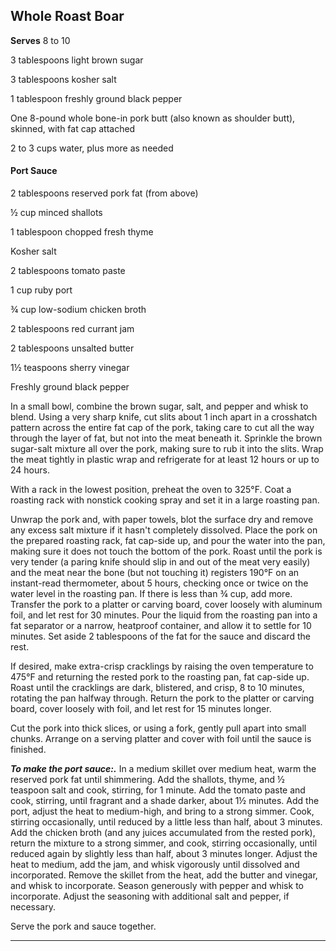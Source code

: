 ﻿## Whole Roast Boar

**Serves** 8 to 10

3 tablespoons light brown sugar

3 tablespoons kosher salt

1 tablespoon freshly ground black pepper

One 8-pound whole bone-in pork butt (also known as shoulder butt), skinned, with fat cap attached

2 to 3 cups water, plus more as needed

#### Port Sauce

2 tablespoons reserved pork fat (from above)

½ cup minced shallots

1 tablespoon chopped fresh thyme

Kosher salt

2 tablespoons tomato paste

1 cup ruby port

¾ cup low-sodium chicken broth

2 tablespoons red currant jam

2 tablespoons unsalted butter

1½ teaspoons sherry vinegar

Freshly ground black pepper

In a small bowl, combine the brown sugar, salt, and pepper and whisk to blend. Using a very sharp knife, cut slits about 1 inch apart in a crosshatch pattern across the entire fat cap of the pork, taking care to cut all the way through the layer of fat, but not into the meat beneath it. Sprinkle the brown sugar-salt mixture all over the pork, making sure to rub it into the slits. Wrap the meat tightly in plastic wrap and refrigerate for at least 12 hours or up to 24 hours.

With a rack in the lowest position, preheat the oven to 325°F. Coat a roasting rack with nonstick cooking spray and set it in a large roasting pan.

Unwrap the pork and, with paper towels, blot the surface dry and remove any excess salt mixture if it hasn't completely dissolved. Place the pork on the prepared roasting rack, fat cap-side up, and pour the water into the pan, making sure it does not touch the bottom of the pork. Roast until the pork is very tender (a paring knife should slip in and out of the meat very easily) and the meat near the bone (but not touching it) registers 190°F on an instant-read thermometer, about 5 hours, checking once or twice on the water level in the roasting pan. If there is less than ¾ cup, add more. Transfer the pork to a platter or carving board, cover loosely with aluminum foil, and let rest for 30 minutes. Pour the liquid from the roasting pan into a fat separator or a narrow, heatproof container, and allow it to settle for 10 minutes. Set aside 2 tablespoons of the fat for the sauce and discard the rest.

If desired, make extra-crisp cracklings by raising the oven temperature to 475°F and returning the rested pork to the roasting pan, fat cap-side up. Roast until the cracklings are dark, blistered, and crisp, 8 to 10 minutes, rotating the pan halfway through. Return the pork to the platter or carving board, cover loosely with foil, and let rest for 15 minutes longer.

Cut the pork into thick slices, or using a fork, gently pull apart into small chunks. Arrange on a serving platter and cover with foil until the sauce is finished.

***To make the port sauce:.*** In a medium skillet over medium heat, warm the reserved pork fat until shimmering. Add the shallots, thyme, and ½ teaspoon salt and cook, stirring, for 1 minute. Add the tomato paste and cook, stirring, until fragrant and a shade darker, about 1½ minutes. Add the port, adjust the heat to medium-high, and bring to a strong simmer. Cook, stirring occasionally, until reduced by a little less than half, about 3 minutes. Add the chicken broth (and any juices accumulated from the rested pork), return the mixture to a strong simmer, and cook, stirring occasionally, until reduced again by slightly less than half, about 3 minutes longer. Adjust the heat to medium, add the jam, and whisk vigorously until dissolved and incorporated. Remove the skillet from the heat, add the butter and vinegar, and whisk to incorporate. Season generously with pepper and whisk to incorporate. Adjust the seasoning with additional salt and pepper, if necessary.

Serve the pork and sauce together.

---

